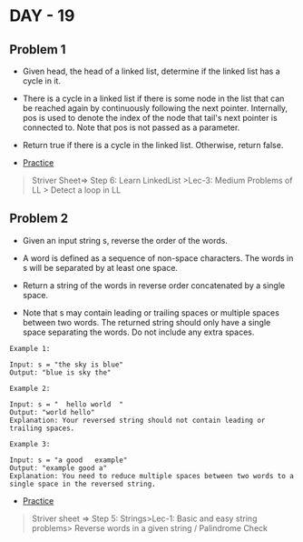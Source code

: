 # DAY - 19

## Problem 1
- Given head, the head of a linked list, determine if the linked list has a cycle in it.

- There is a cycle in a linked list if there is some node in the list that can be reached again by continuously following the next pointer. Internally, pos is used to denote the index of the node that tail's next pointer is connected to. Note that pos is not passed as a parameter.

- Return true if there is a cycle in the linked list. Otherwise, return false.

- [Practice](https://leetcode.com/problems/linked-list-cycle/description/)

> Striver Sheet=> Step 6: Learn LinkedList >Lec-3: Medium Problems of LL > Detect a loop in LL

## Problem 2
- Given an input string s, reverse the order of the words.

- A word is defined as a sequence of non-space characters. The words in s will be separated by at least one space.

- Return a string of the words in reverse order concatenated by a single space.

- Note that s may contain leading or trailing spaces or multiple spaces between two words. The returned string should only have a single space separating the words. Do not include any extra spaces.

```
Example 1:

Input: s = "the sky is blue"
Output: "blue is sky the"

Example 2:

Input: s = "  hello world  "
Output: "world hello"
Explanation: Your reversed string should not contain leading or trailing spaces.

Example 3:

Input: s = "a good   example"
Output: "example good a"
Explanation: You need to reduce multiple spaces between two words to a single space in the reversed string.
```
- [Practice](https://leetcode.com/problems/reverse-words-in-a-string/description/)

> Striver sheet => Step 5: Strings>Lec-1: Basic and easy string problems> Reverse words in a given string / Palindrome Check